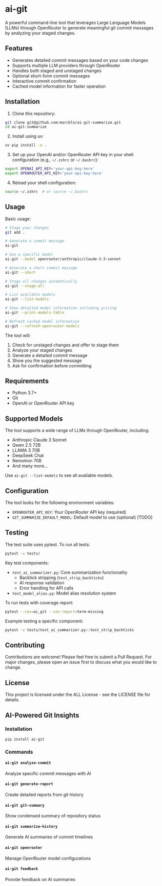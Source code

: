 # ai-git

A powerful command-line tool that leverages Large Language Models (LLMs) through OpenRouter to generate meaningful git commit messages by analyzing your staged changes.

## Features

- Generates detailed commit messages based on your code changes
- Supports multiple LLM providers through OpenRouter
- Handles both staged and unstaged changes
- Optional short-form commit messages
- Interactive commit confirmation
- Cached model information for faster operation

## Installation

1. Clone this repository:
```bash
git clone git@github.com:marcbln/ai-git-summarize.git
cd ai-git-summarize
```

2. Install using uv:
```bash
uv pip install -e .
```

3. Set up your OpenAI and/or OpenRouter API key in your shell configuration (e.g., `~/.zshrc` or `~/.bashrc`):
```bash
export OPENAI_API_KEY='your-api-key-here'
export OPENROUTER_API_KEY='your-api-key-here'
```

4. Reload your shell configuration:
```bash
source ~/.zshrc  # or source ~/.bashrc
```

## Usage

Basic usage:
```bash
# Stage your changes
git add .

# Generate a commit message
ai-git

# Use a specific model
ai-git --model openrouter/anthropic/claude-3.5-sonnet

# Generate a short commit message
ai-git --short

# Stage all changes automatically
ai-git --stage-all

# List available models
ai-git --list-models

# Show detailed model information including pricing
ai-git --print-models-table

# Refresh cached model information
ai-git --refresh-openrouter-models
```

The tool will:
1. Check for unstaged changes and offer to stage them
2. Analyze your staged changes
3. Generate a detailed commit message
4. Show you the suggested message
5. Ask for confirmation before committing

## Requirements

- Python 3.7+
- Git
- OpenAI or OpenRouter API key

## Supported Models

The tool supports a wide range of LLMs through OpenRouter, including:
- Anthropic Claude 3 Sonnet
- Qwen 2.5 72B
- LLAMA 3 70B
- DeepSeek Chat
- Nemotron 70B
- And many more...

Use `ai-git --list-models` to see all available models.

## Configuration

The tool looks for the following environment variables:
- `OPENROUTER_API_KEY`: Your OpenRouter API key (required)
- `GIT_SUMMARIZE_DEFAULT_MODEL`: Default model to use (optional) [TODO]

## Testing

The test suite uses pytest. To run all tests:

```bash
pytest -v tests/
```

Key test components:
- `test_ai_summarizer.py`: Core summarization functionality
  - Backtick stripping (`test_strip_backticks`)
  - AI response validation
  - Error handling for API calls
- `test_model_alias.py`: Model alias resolution system

To run tests with coverage report:
```bash
pytest --cov=ai_git --cov-report=term-missing
```

Example testing a specific component:
```bash
pytest -v tests/test_ai_summarizer.py::test_strip_backticks
```

## Contributing

Contributions are welcome! Please feel free to submit a Pull Request. For major changes, please open an issue first to discuss what you would like to change.

## License

This project is licensed under the ALL License - see the LICENSE file for details.

## AI-Powered Git Insights

### Installation
```bash
pip install ai-git
```

### Commands

#### `ai-git analyze-commit`
Analyze specific commit messages with AI

#### `ai-git generate-report`
Create detailed reports from git history

#### `ai-git git-summary`
Show condensed summary of repository status

#### `ai-git summarize-history`
Generate AI summaries of commit timelines

#### `ai-git openrouter`
Manage OpenRouter model configurations

#### `ai-git feedback`
Provide feedback on AI summaries
